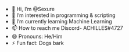 - 👋 Hi, I’m @Sexure
- 👀 I’m interested in programming & scripting 
- 🌱 I’m currently learning Machine Learning 
- 📫 How to reach me Discord- ACHILLES#4727
- 😄 Pronouns: He/Him
- ⚡ Fun fact: Dogs bark

<!---
Sexure/Sexure is a ✨ special ✨ repository because its `README.md` (this file) appears on your GitHub profile.
You can click the Preview link to take a look at your changes.
--->

